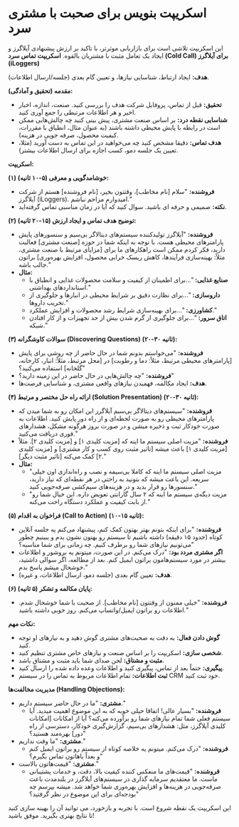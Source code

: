 # اسکریپت بنویس برای صحبت با مشتری سرد

این اسکریپت تلاشی است برای بازاریابی موثرتر، با تاکید بر ارزش پیشنهادی آیلاگرز و ایجاد یک تعامل مثبت با مشتریان بالقوه.
**اسکریپت تماس سرد (Cold Call) برای آیلاگرز (iLoggers)**

**هدف:** ایجاد ارتباط، شناسایی نیازها، و تعیین گام بعدی (جلسه/ارسال اطلاعات).

**مقدمه (تحقیق و آمادگی):**

*   **تحقیق:** قبل از تماس، پروفایل شرکت هدف را بررسی کنید. صنعت، اندازه، اخبار اخیر و هر اطلاعات مرتبطی را جمع آوری کنید.
*   **شناسایی نقطه درد:** بر اساس صنعت مشتری، پیش بینی کنید چه چالش‌هایی ممکن است در رابطه با پایش محیطی داشته باشند (به عنوان مثال، انطباق با مقررات، کیفیت محصول، صرفه جویی در هزینه).
*   **هدف تماس:** دقیقا مشخص کنید چه می‌خواهید در این تماس به دست آورید (مثلا، تعیین یک جلسه دمو، کسب اجازه برای ارسال اطلاعات بیشتر).

**اسکریپت:**

**(۱) خوشامدگویی و معرفی (۵-۱۰ ثانیه):**

*   **فروشنده:** "سلام [نام مخاطب]، وقتتون بخیر، [نام فروشنده] هستم از شرکت آیلاگرز (iLoggers). امیدوارم مزاحم نباشم."
*   **نکته:** صمیمی و حرفه ای باشید. سوال کنید که آیا در زمان مناسبی تماس گرفته‌اید.

**(۲) توضیح هدف تماس و ایجاد ارزش (۱۵-۲۰ ثانیه):**

*   **فروشنده:** "آیلاگرز تولیدکننده سیستم‌های دیتالاگر بی‌سیم و سنسورهای پایش پارامترهای محیطی هست. با توجه به اینکه شما در حوزه [صنعت مشتری] فعالیت دارید، فکر کردم ممکن است راهکارهای ما برای [مزایای مرتبط با صنعت مشتری، مثلاً: بهینه‌سازی فرآیندها، کاهش ریسک خرابی محصول، افزایش بهره‌وری] براتون جالب باشه."
*   **مثال:**
    *   **صنایع غذایی:** "...برای اطمینان از کیفیت و سلامت محصولات غذایی و انطباق با استانداردهای بهداشتی."
    *   **داروسازی:** "...برای نظارت دقیق بر شرایط محیطی در انبارها و جلوگیری از تخریب داروها."
    *   **کشاورزی:** "...برای بهینه‌سازی شرایط رشد محصولات و افزایش عملکرد."
    *   **اتاق سرور:** "...برای جلوگیری از گرم شدن بیش از حد تجهیزات و از کار افتادن شبکه."

**(۳) سوالات کاوشگرانه (Discovering Questions) (۲۰-۳۰ ثانیه):**

*   **فروشنده:** "می‌خواستم بدونم شما در حال حاضر از چه روشی برای پایش [پارامترهای محیطی مرتبط، مثلاً: دما و رطوبت] در [محل مرتبط، مثلاً: انبار، کارخانه، گلخانه] استفاده می‌کنید؟"
*   **فروشنده:** "چه چالش‌هایی در حال حاضر در این زمینه دارید؟"
*   **هدف:** ایجاد مکالمه، فهمیدن نیازهای واقعی مشتری، و شناسایی فرصت‌ها.

**(۴) ارائه راه حل مختصر و مرتبط (Solution Presentation) (۲۰-۳۰ ثانیه):**

*   **فروشنده:** "سیستم‌های دیتالاگر بی‌سیم آیلاگرز این امکان رو به شما میدن که پارامترهای محیطی رو به صورت لحظه‌ای و از راه دور پایش کنید. اطلاعات به صورت خودکار ثبت و ذخیره میشن و در صورت بروز هرگونه مشکل، هشدارهای فوری دریافت می‌کنید."
*   **فروشنده:** "مزیت اصلی سیستم ما اینه که [مزیت کلیدی ۱] و [مزیت کلیدی ۲]. مثلاً [مزیت کلیدی ۱] باعث میشه [تاثیر مثبت روی کسب و کار مشتری] و [مزیت کلیدی ۲] کمک می‌کنه [تاثیر مثبت دیگر]."
*   **مثال:**
    *   "مزیت اصلی سیستم ما اینه که کاملا بی‌سیمه و نصب و راه‌اندازی اون خیلی سریعه. این باعث میشه که بتونید به راحتی در هر نقطه‌ای که نیاز دارید، سنسورها رو قرار بدید و در هزینه‌های سیم‌کشی صرفه‌جویی کنید."
    *   "مزیت دیگه‌ی سیستم ما اینه که ۲ سال گارانتی تعویض داره. این خیال شما رو از بابت کیفیت و عملکرد دستگاه راحت می‌کنه."

**(۵) فراخوان به اقدام (Call to Action) (۱۰-۱۵ ثانیه):**

*   **فروشنده:** "برای اینکه بتونم بهتر بهتون کمک کنم، پیشنهاد می‌کنم یه جلسه آنلاین کوتاه (حدود ۱۵ دقیقه) داشته باشیم تا سیستم رو بهتون نشون بدم و ببینیم چطور می‌تونیم نیازهای شما رو برطرف کنیم. چه زمانی برای شما مناسبه؟"
*   **اگر مشتری مردد بود:** "درک می‌کنم. در این صورت، میتونم یه بروشور و اطلاعات بیشتر در مورد سیستم‌هامون براتون ایمیل کنم. بعد از مطالعه، اگر سوالی داشتید، خوشحال میشم پاسخ بدم."
*   **هدف:** تعیین گام بعدی (جلسه دمو، ارسال اطلاعات، و غیره).

**(۶) پایان مکالمه و تشکر (۵ ثانیه):**

*   **فروشنده:** "خیلی ممنون از وقتتون [نام مخاطب]. از صحبت با شما خوشحال شدم. اطلاعات رو براتون ایمیل/واتساپ می‌کنم. روز خوبی داشته باشید."

**نکات مهم:**

*   **گوش دادن فعال:** به دقت به صحبت‌های مشتری گوش دهید و به نیازهای او توجه کنید.
*   **شخصی سازی:** اسکریپت را بر اساس صنعت و نیازهای خاص مشتری تنظیم کنید.
*   **مثبت و مشتاق:** لحن صدای شما باید مثبت و مشتاق باشد.
*   **پیگیری:** حتماً بعد از تماس، پیگیری کنید و اطلاعات وعده داده شده را ارسال کنید.
*   **ثبت اطلاعات:** تمام اطلاعات مربوط به تماس را در سیستم CRM خود ثبت کنید.

**مدیریت مخالفت‌ها (Handling Objections):**

*   **مشتری:** "ما در حال حاضر سیستم داریم."
    *   **فروشنده:** "بسیار عالی! اتفاقا خیلی خوبه که به این موضوع اهمیت میدید. آیا سیستم فعلی شما تمام نیازهای شما رو برآورده می‌کنه؟ آیا از امکانات [امکانات کلیدی آیلاگرز، مثل: هشدارهای بی‌سیم، گزارش‌گیری خودکار، دسترسی از راه دور] بهره‌مند هستید؟"
*   **مشتری:** "ما وقت نداریم."
    *   **فروشنده:** "درک می‌کنم. میتونم یه خلاصه کوتاه از سیستم رو براتون ایمیل کنم و بعداً باهاتون تماس بگیرم؟"
*   **مشتری:** "قیمت‌هاتون بالاست."
    *   **فروشنده:** "قیمت‌های ما منعکس کننده کیفیت بالا، دقت، و خدمات پشتیبانی ماست. ما معتقدیم سرمایه گذاری در سیستم‌های آیلاگرز در بلندمدت باعث صرفه‌جویی در هزینه‌ها و افزایش بهره‌وری شما خواهد شد. میشه بپرسم چه بودجه‌ای برای این موضوع در نظر گرفتید؟"

این اسکریپت یک نقطه شروع است. با تجربه و بازخورد، می توانید آن را بهینه سازی کنید تا نتایج بهتری بگیرید. موفق باشید!
